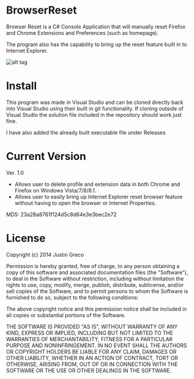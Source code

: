 # BrowserReset

Browser Reset is a C# Console Application that will manually reset Firefox and Chrome Extensions and Preferences (such as homepage).

The program also has the capability to bring up the reset feature built in to Internet Explorer.

![alt tag](https://cloud.githubusercontent.com/assets/6887959/7895873/e81ea0f2-0669-11e5-9317-fb3454ea670d.PNG)

# Install

This program was made in Visual Studio and can be cloned directly back into Visual Studio using their built in git functionality. If cloning outside of Visual Studio the solution file included in the repository should work just fine.

I have also added the already built executable file under Releases

# Current Version

Ver. 1.0

- Allows user to delete profile and extension data in both Chrome and Firefox on Windows Vista/7/8/8.1.
- Allows user to easily bring up Internet Explorer reset browser feature without having to open the browser or Internet Properties.

MD5: 23a28a8761f124d5c8d64e3e3bec2e72

# License

Copyright (c) 2014 Justin Greco

Permission is hereby granted, free of charge, to any person obtaining a copy
of this software and associated documentation files (the "Software"), to deal
in the Software without restriction, including without limitation the rights
to use, copy, modify, merge, publish, distribute, sublicense, and/or sell
copies of the Software, and to permit persons to whom the Software is
furnished to do so, subject to the following conditions:

The above copyright notice and this permission notice shall be included in all
copies or substantial portions of the Software.

THE SOFTWARE IS PROVIDED "AS IS", WITHOUT WARRANTY OF ANY KIND, EXPRESS OR
IMPLIED, INCLUDING BUT NOT LIMITED TO THE WARRANTIES OF MERCHANTABILITY,
FITNESS FOR A PARTICULAR PURPOSE AND NONINFRINGEMENT. IN NO EVENT SHALL THE
AUTHORS OR COPYRIGHT HOLDERS BE LIABLE FOR ANY CLAIM, DAMAGES OR OTHER
LIABILITY, WHETHER IN AN ACTION OF CONTRACT, TORT OR OTHERWISE, ARISING FROM,
OUT OF OR IN CONNECTION WITH THE SOFTWARE OR THE USE OR OTHER DEALINGS IN THE
SOFTWARE.

